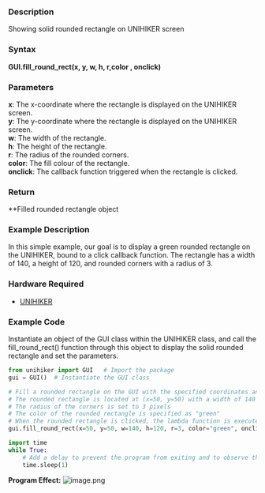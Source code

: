### Description
Showing solid rounded rectangle on UNIHIKER screen
### Syntax
**GUI.fill_round_rect(x, y, w, h, r,color , onclick)**
### Parameters
**x**:  The x-coordinate where the rectangle is displayed on the UNIHIKER screen.  
**y**:  The y-coordinate where the rectangle is displayed on the UNIHIKER screen.  
**w**:  The width of the rectangle.  
**h**:  The height of the rectangle.  
**r**:   The radius of the rounded corners.  
**color**:  The fill colour of the rectangle.  
**onclick**:  The callback function triggered when the rectangle is clicked.  
### Return
**Filled rounded rectangle object
### Example Description
In this simple example, our goal is to display a green rounded rectangle on the UNIHIKER, bound to a click callback function. The rectangle has a width of 140, a height of 120, and rounded corners with a radius of 3.
### Hardware Required

- [UNIHIKER](https://www.dfrobot.com/product-2691.html)
### Example Code
Instantiate an object of the GUI class within the UNIHIKER class, and call the fill_round_rect() function through this object to display the solid rounded rectangle and set the parameters.  
```python
from unihiker import GUI   # Import the package
gui = GUI()  # Instantiate the GUI class

# Fill a rounded rectangle on the GUI with the specified coordinates and parameters
# The rounded rectangle is located at (x=50, y=50) with a width of 140 pixels and a height of 120 pixels
# The radius of the corners is set to 3 pixels
# The color of the rounded rectangle is specified as "green"
# When the rounded rectangle is clicked, the lambda function is executed, which prints "fill round rect clicked" to the console
gui.fill_round_rect(x=50, y=50, w=140, h=120, r=3, color="green", onclick=lambda: print("fill round rect clicked"))

import time
while True:
    # Add a delay to prevent the program from exiting and to observe the effects
    time.sleep(1)
```
**Program Effect:**
![image.png](img/5.fill_round_rect()/1719561272696-f643eed7-623f-4263-a6df-a982eb4eb58f.png)
